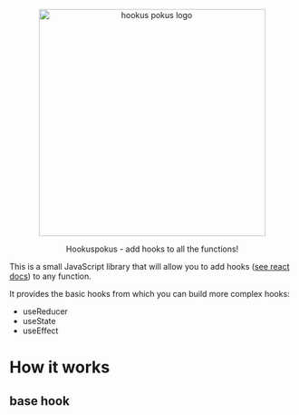 <p align="center">
  <img width="400px" src="https://i.imgur.com/zLWcMlv.png" alt="hookus pokus logo">
</p>
<p align="center">
  Hookuspokus - add hooks to all the functions!
</p>

This is a small JavaScript library that will allow you to add hooks ([see react docs](https://reactjs.org/docs/hooks-intro.html)) to any function.

It provides the basic hooks from which you can build more complex hooks:

- useReducer
- useState
- useEffect

# How it works

## base hook
